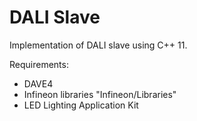 # DALI Slave
Implementation of DALI slave using C++ 11.

Requirements:
* DAVE4
* Infineon libraries "Infineon/Libraries"
* LED Lighting Application Kit